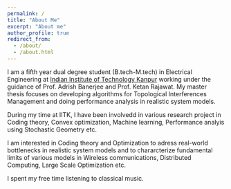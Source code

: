 ```yaml
---
permalink: /
title: "About Me"
excerpt: "About me"
author_profile: true
redirect_from: 
  - /about/
  - /about.html
---
```


I am a fifth year dual degree student (B.tech-M.tech) in Electrical Engineering at [Indian Institute of Technology Kanpur](www.iitk.ac.in) working under the guidance of Prof. Adrish Banerjee and Prof. Ketan Rajawat. My master thesis focuses on developing algorithms for Topological Interferences Management and doing performance analysis in realistic system models. 

During my time at IITK, I have been involvedd in various research project in Coding theory, Convex optimization, Machine learning, Performance analyis using Stochastic Geometry etc.

I am interested in Coding theory and Optimization to adress real-world bottlenecks in realistic system models and to chararcterize fundamental limits of various models in Wireless communications, Distributed Computing, Large Scale Optimization etc.

I spent my free time listening to classical music.
